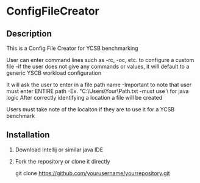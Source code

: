 # ConfigFileCreator

## Description
This is a Config File Creator for YCSB benchmarking

User can enter command lines such as -rc, -oc, etc. to configure a custom file
    -if the user does not give any commands or values, it will default to a generic YSCB workload configuration

It will ask the user to enter in a file path name 
    -Important to note that user must enter ENTIRE path
    -Ex. "C:\\Users\\Your\\Path.txt
    -must use \\ for java logic 
After correctly identifying a location a file will be created 

Users must take note of the locaiton if they are to use it for a YCSB benchmark

## Installation
1. Download Intellij or similar java IDE

2. Fork the repository or clone it directly

    git clone https://github.com/yourusername/yourrepository.git


